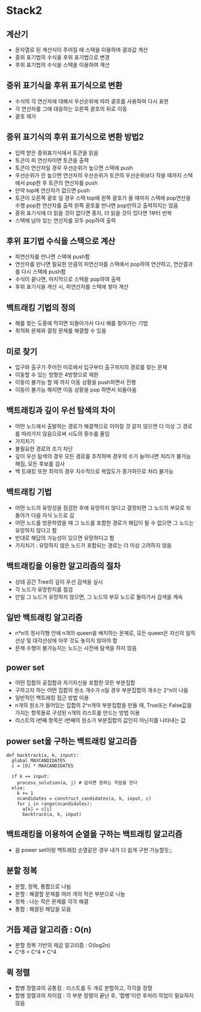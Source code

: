 # Stack2

## 계산기
- 문자열로 된 계산식이 주어질 때 스택을 이용하여 결과값 계산
- 중위 표기법의 수식을 후위 표기법으로 변경
- 후위 표기법의 수식을 스택을 이용하여 계산

## 중위 표기식을 후위 표기식으로 변환
- 수식의 각 연산자에 대해서 우선순위에 따라 괄호를 사용하여 다시 표현
- 각 연산자를 그에 대응하는 오른쪽 괄호의 뒤로 이동
- 괄호 제거

## 중위 표기식의 후위 표기식으로 변환 방법2
- 입력 받은 중위표기식에서 토큰을 읽음
- 토큰이 피 연산자이면 토큰을 출력
- 토큰이 연산자일 경우 우선순위가 높으면 스택에 push
- 우선순위가 안 높으면 연산자의 우선순위가 토큰의 우선순위보다 작을 때까지 스택에서 pop한 후 토큰의 연산자를 push
- 만약 top에 연산자가 없으면 push
- 토큰이 오른쪽 괄호 일 경우 스택 top에 왼쪽 괄호가 올 때까지 스택에 pop연산을 수행 pop한 연산자를 출력 왼쪽 괄호를 만나면 pop만하고 출력하지는 않음
- 중위 표기식에 더 읽을 것이 없다면 중지, 더 읽을 것이 있다면 1부터 반복
- 스택에 남아 있는 연산자를 모두 pop하여 출력

## 후위 표기법 수식을 스택으로 계산
- 피연산자를 만나면 스택에 push함
- 연산자를 만나면 필요한 만큼의 피연산자를 스택에서 pop하여 연산하고, 연산결과를 다시 스택에 push함
- 수식이 끝나면, 마지막으로 스택을 pop하여 출력
- 후위 표기식을 계산 시, 피연산자를 스택에 쌓아 계산

## 백트래킹 기법의 정의
- 해를 찾는 도중에 막히면 되돌아가서 다시 해를 찾아가는 기법
- 최적화 문제와 결정 문제를 해결할 수 있음

## 미로 찾기
- 입구와 출구가 주어진 미로에서 입구부터 출구까지의 경로를 찾는 문제
- 이동할 수 있는 방향은 4방향으로 제한
- 이동이 불가능 할 때 까지 이동 상황을 push하면서 진행
- 이동이 불가능 해지면 이동 상황을 pop 하면서 되돌아옴

## 백트래킹과 깊이 우선 탐색의 차이
- 어떤 노드에서 출발하는 경로가 해결책으로 이어질 것 같지 않으면 더 이상 그 경로를 따라가지 않음으로써 시도의 횟수를 줄임
- 가지치기
- 불필요한 경로의 조기 차단
- 깊이 우선 탐색의 경우 모든 경로를 추적하며 경우의 수가 늘어나면 처리가 불가능해짐, 모든 후보를 검사
- 백 트래킹 또한 최악의 경우 지수적으로 복잡도가 증가하므로 처리 불가능

## 백트래킹 기법
- 어떤 노드의 유망성을 점검한 후에 유망하지 않다고 결정되면 그 노드의 부모로 되돌아가 다음 자식 노드로 감
- 어떤 노드를 방문하였을 때 그 노드를 포함한 경로가 해답이 될 수 없으면 그 노드는 유망하지 않다고 함
- 반대로 해답의 가능성이 있으면 유망하다고 함
- 가지치기 : 유망하지 않은 노드가 포함되는 경로는 더 이상 고려하지 않음

## 백트래킹을 이용한 알고리즘의 절차
- 상태 공간 Tree의 깊이 우선 검색을 실시
- 각 노드가 유망한지를 점검
- 만일 그 노드가 유망하지 않으면, 그 노드의 부모 노드로 돌아가서 검색을 계속

## 일반 백트래킹 알고리즘
- n*n의 정사각형 안에 n개의 queen을 배치하는 문제로, 모든 queen은 자신의 일직선상 및 대각선상에 아무 것도 놓이지 않아야 함
- 문제 수행이 불가능지는 노드는 사전에 탐색을 하지 않음

## power set
- 어떤 집합의 공집합과 자기자신을 포함한 모든 부분집합
- 구하고자 하는 어떤 집합의 원소 개수가 n일 경우 부분집합의 개수는 2^n이 나옴
- 일반적인 백트래킹 접근 방법 이용
- n개의 원소가 들어있는 집합의 2^n개의 부분집합을 만들 때, True또는 False값을 가지는 항목들로 구성된 n개의 리스트를 만드는 방법 이용
- 리스트의 i번째 항목은 i번째의 원소가 부분집합의 값인지 아닌지를 나타내는 값

## power set을 구하는 백트래킹 알고리즘
```
def backtrack(a, k, input):
  global MAXCANDIDATES
  c = [0] * MAXCANDIDATES

  if k == input:
    process_solution(a, j) # 답이면 원하는 작업을 한다
  else:
    k += 1
    ncandidates = construct_candidates(a, k, input, c)
    for i in range(ncandidates):
      a[k] = c[i]
      backtrack(a, k, input)
```

## 백트래킹을 이용하여 순열을 구하는 백트래킹 알고리즘
- 음 power set이랑 백트래킹 순열같은 경우 내가 더 쉽게 구현 가능할듯;;

## 분할 정복
- 분할, 정복, 통합으로 나뉨
- 분할 : 해결할 문제를 여러 개의 작은 부분으로 나눔
- 정복 : 나눈 작은 문제를 각각 해결
- 통합 : 해결된 해답을 모음

## 거듭 제곱 알고리즘 : O(n)
- 분할 정복 기반의 제곱 알고리즘 : O(log2n)
- C^8 = C^4 * C^4

## 퀵 정렬
- 합병 정렬과의 공통점 : 리스트를 두 개로 분할하고, 각각을 정렬
- 합병 정렬과의 차이점 : 각 부분 정렬이 끝난 후, '합병'이란 후처리 작업이 필요하지 않음
